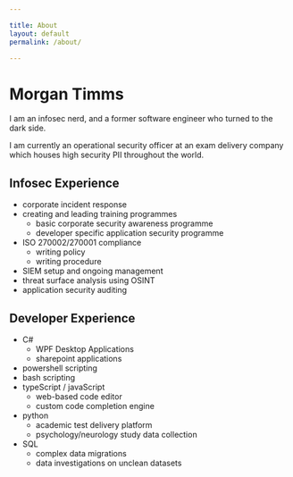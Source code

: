 ```yaml
---

title: About
layout: default
permalink: /about/

---
```


# Morgan Timms

I am an infosec nerd, and a former software engineer who turned to the dark side.

I am currently an operational security officer at an exam delivery company which houses high security PII throughout the world.

## Infosec Experience

- corporate incident response
- creating and leading training programmes
  - basic corporate security awareness programme
  - developer specific application security programme
- ISO 270002/270001 compliance
  - writing policy
  - writing procedure
- SIEM setup and ongoing management
- threat surface analysis using OSINT
- application security auditing

## Developer Experience

- C#
  - WPF Desktop Applications
  - sharepoint applications
- powershell scripting
- bash scripting
- typeScript / javaScript
  - web-based code editor
  - custom code completion engine
- python
  - academic test delivery platform
  - psychology/neurology study data collection
- SQL
  - complex data migrations
  - data investigations on unclean datasets